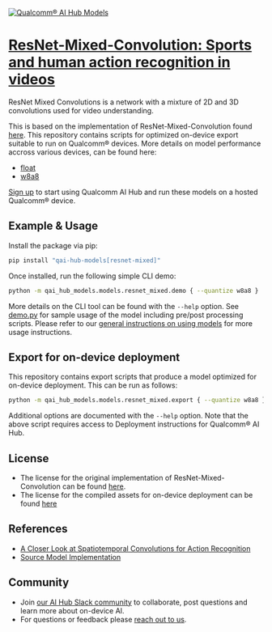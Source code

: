 [![Qualcomm® AI Hub Models](https://qaihub-public-assets.s3.us-west-2.amazonaws.com/qai-hub-models/quic-logo.jpg)](../../README.md)


# [ResNet-Mixed-Convolution: Sports and human action recognition in videos](https://aihub.qualcomm.com/models/resnet_mixed)

ResNet Mixed Convolutions is a network with a mixture of 2D and 3D convolutions used for video understanding.

This is based on the implementation of ResNet-Mixed-Convolution found [here](https://github.com/pytorch/vision/blob/main/torchvision/models/video/resnet.py). This repository contains scripts for optimized on-device
export suitable to run on Qualcomm® devices. More details on model performance
accross various devices, can be found here:

  - [float](https://aihub.qualcomm.com/models/resnet_mixed)
  - [w8a8](https://aihub.qualcomm.com/models/resnet_mixed_quantized)

[Sign up](https://myaccount.qualcomm.com/signup) to start using Qualcomm AI Hub and run these models on a hosted Qualcomm® device.




## Example & Usage

Install the package via pip:
```bash
pip install "qai-hub-models[resnet-mixed]"
```


Once installed, run the following simple CLI demo:

```bash
python -m qai_hub_models.models.resnet_mixed.demo { --quantize w8a8 }
```
More details on the CLI tool can be found with the `--help` option. See
[demo.py](demo.py) for sample usage of the model including pre/post processing
scripts. Please refer to our [general instructions on using
models](../../../#getting-started) for more usage instructions.

## Export for on-device deployment

This repository contains export scripts that produce a model optimized for
on-device deployment. This can be run as follows:

```bash
python -m qai_hub_models.models.resnet_mixed.export { --quantize w8a8 }
```
Additional options are documented with the `--help` option. Note that the above
script requires access to Deployment instructions for Qualcomm® AI Hub.


## License
* The license for the original implementation of ResNet-Mixed-Convolution can be found
  [here](https://github.com/pytorch/vision/blob/main/LICENSE).
* The license for the compiled assets for on-device deployment can be found [here](https://qaihub-public-assets.s3.us-west-2.amazonaws.com/qai-hub-models/Qualcomm+AI+Hub+Proprietary+License.pdf)


## References
* [A Closer Look at Spatiotemporal Convolutions for Action Recognition](https://arxiv.org/abs/1711.11248)
* [Source Model Implementation](https://github.com/pytorch/vision/blob/main/torchvision/models/video/resnet.py)



## Community
* Join [our AI Hub Slack community](https://aihub.qualcomm.com/community/slack) to collaborate, post questions and learn more about on-device AI.
* For questions or feedback please [reach out to us](mailto:ai-hub-support@qti.qualcomm.com).
